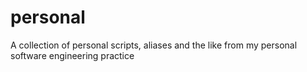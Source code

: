 # personal
A collection of personal scripts, aliases and the like from my personal software engineering practice
